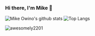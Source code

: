 ### Hi there, I'm Mike 👋

![Mike Owino's github stats](https://github-readme-stats.vercel.app/api?username=mikeowino&count_private=true&show_icons=true&theme=darcula) ![Top Langs](https://github-readme-stats.vercel.app/api/top-langs/?username=mikeowino&layout=compact&theme=darcula)


<p align="left"><img src="https://github-readme-streak-stats.herokuapp.com/?user=MikeOwino&layout=compact&theme=darcula" alt="awesomely2201" /></p>

